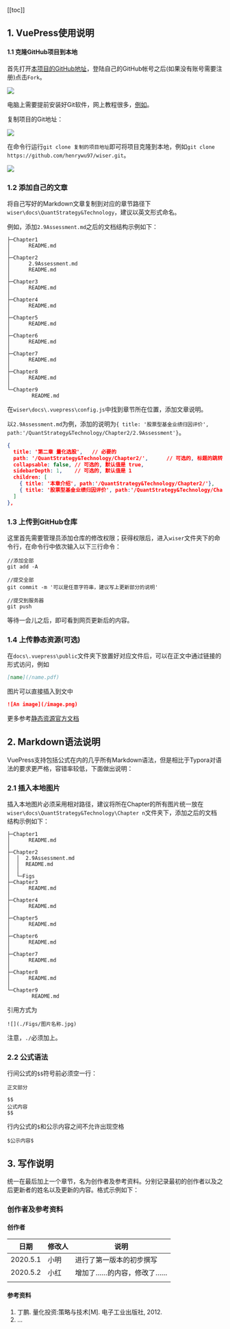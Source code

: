 

[[toc]]

## 1. VuePress使用说明

#### 1.1 克隆GitHub项目到本地

首先打开[本项目的GitHub地址](https://github.com/henrywu97/wiser)，登陆自己的GitHub帐号之后(如果没有账号需要注册)点击`Fork`。

![](https://cdn.jsdelivr.net/gh/henrywu97/FigBed@master/Figs/20210414103524.png)

电脑上需要提前安装好Git软件，网上教程很多，[例如](https://blog.csdn.net/weixin_46069582/article/details/114403122)。

复制项目的Git地址：

![](https://cdn.jsdelivr.net/gh/henrywu97/FigBed@master/Figs/20210414103536.gif)

在命令行运行`git clone 复制的项目地址`即可将项目克隆到本地，例如`git clone https://github.com/henrywu97/wiser.git`。

![](https://cdn.jsdelivr.net/gh/henrywu97/FigBed@master/Figs/20210414103552.gif)

### 1.2 添加自己的文章

将自己写好的Markdown文章复制到对应的章节路径下`wiser\docs\QuantStrategy&Technology`，建议以英文形式命名。

例如，添加`2.9Assessment.md`之后的文档结构示例如下：

```
├─Chapter1
│      README.md
│      
├─Chapter2
│      2.9Assessment.md
│      README.md
│      
├─Chapter3
│      README.md
│      
├─Chapter4
│      README.md
│      
├─Chapter5
│      README.md
│      
├─Chapter6
│      README.md
│      
├─Chapter7
│      README.md
│      
├─Chapter8
│      README.md
│      
└─Chapter9
        README.md
```

在`wiser\docs\.vuepress\config.js`中找到章节所在位置，添加文章说明。

以`2.9Assessment.md`为例，添加的说明为`{ title: '股票型基金业绩归因评价', path:'/QuantStrategy&Technology/Chapter2/2.9Assessment'}`。

```json
{
  title: '第二章 量化选股',   // 必要的
  path: '/QuantStrategy&Technology/Chapter2/',      // 可选的, 标题的跳转链接，应为绝对路径且必须存在
  collapsable: false, // 可选的, 默认值是 true,
  sidebarDepth: 1,    // 可选的, 默认值是 1
  children: [
    { title: '本章介绍', path:'/QuantStrategy&Technology/Chapter2/'},
    { title: '股票型基金业绩归因评价', path:'/QuantStrategy&Technology/Chapter2/2.9Assessment'}
  ]
},
```

### 1.3 上传到GitHub仓库

这里首先需要管理员添加仓库的修改权限；获得权限后，进入`wiser`文件夹下的命令行，在命令行中依次输入以下三行命令：

```shell
//添加全部
git add -A

//提交全部
git commit -m '可以是任意字符串，建议写上更新部分的说明'

//提交到服务器
git push
```

等待一会儿之后，即可看到网页更新后的内容。

### 1.4 上传静态资源(可选)

在`docs\.vuepress\public`文件夹下放置好对应文件后，可以在正文中通过链接的形式访问，例如

```markdown
[name](/name.pdf)
```

图片可以直接插入到文中

```markdown
![An image](/image.png)
```

更多参考[静态资源官方文档](https://vuepress.vuejs.org/zh/guide/assets.html#%E7%9B%B8%E5%AF%B9%E8%B7%AF%E5%BE%84)

## 2. Markdown语法说明

VuePress支持包括公式在内的几乎所有Markdown语法，但是相比于Typora对语法的要求更严格，容错率较低，下面做出说明：

### 2.1 插入本地图片

插入本地图片必须采用相对路径，建议将所在Chapter的所有图片统一放在`wiser\docs\QuantStrategy&Technology\Chapter n`文件夹下，添加之后的文档结构示例如下：

```
├─Chapter1
│      README.md
│      
├─Chapter2
│  │  2.9Assessment.md
│  │  README.md
│  │  
│  └─Figs
├─Chapter3
│      README.md
│      
├─Chapter4
│      README.md
│      
├─Chapter5
│      README.md
│      
├─Chapter6
│      README.md
│      
├─Chapter7
│      README.md
│      
├─Chapter8
│      README.md
│      
└─Chapter9
        README.md
```

引用方式为

```
![](./Figs/图片名称.jpg)
```

注意，`./`必须加上。

### 2.2 公式语法

行间公式的`$$`符号前必须空一行：

```
正文部分

$$
公式内容
$$
```

行内公式的`$`和公示内容之间不允许出现空格

```
$公示内容$
```

## 3. 写作说明

统一在最后加上一个章节，名为创作者及参考资料。分别记录最初的创作者以及之后更新者的姓名以及更新的内容。格式示例如下：

### 创作者及参考资料

#### 创作者

| 日期     | 修改人 | 说明                     |
| -------- | ------ | ------------------------ |
| 2020.5.1 | 小明   | 进行了第一版本的初步撰写 |
| 2020.5.2 | 小红   | 增加了……的内容，修改了…… |
|          |        |                          |

#### 参考资料

1. 丁鹏. 量化投资:策略与技术[M]. 电子工业出版社, 2012.
2. ...